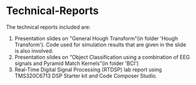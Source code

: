 # Technical-Reports
The technical reports included are:
1. Presentation slides on "General Hough Transform"(in folder 'Hough Transform'). Code used for simulation results that are given in the slide is also involved.
2. Presentation slides on "Object Classification using a combination of EEG signals and Pyramid Match Kernels"(in folder 'BCI')
3. Real-Time Digital Signal Processing (RTDSP) lab report using TMS320C6713 DSP Starter kit and Code Composer Studio.
